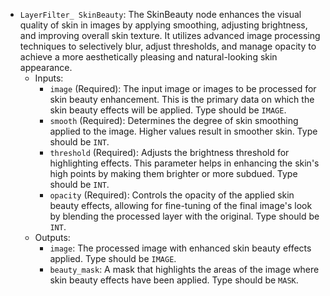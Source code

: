 - `LayerFilter_ SkinBeauty`: The SkinBeauty node enhances the visual quality of skin in images by applying smoothing, adjusting brightness, and improving overall skin texture. It utilizes advanced image processing techniques to selectively blur, adjust thresholds, and manage opacity to achieve a more aesthetically pleasing and natural-looking skin appearance.
    - Inputs:
        - `image` (Required): The input image or images to be processed for skin beauty enhancement. This is the primary data on which the skin beauty effects will be applied. Type should be `IMAGE`.
        - `smooth` (Required): Determines the degree of skin smoothing applied to the image. Higher values result in smoother skin. Type should be `INT`.
        - `threshold` (Required): Adjusts the brightness threshold for highlighting effects. This parameter helps in enhancing the skin's high points by making them brighter or more subdued. Type should be `INT`.
        - `opacity` (Required): Controls the opacity of the applied skin beauty effects, allowing for fine-tuning of the final image's look by blending the processed layer with the original. Type should be `INT`.
    - Outputs:
        - `image`: The processed image with enhanced skin beauty effects applied. Type should be `IMAGE`.
        - `beauty_mask`: A mask that highlights the areas of the image where skin beauty effects have been applied. Type should be `MASK`.
